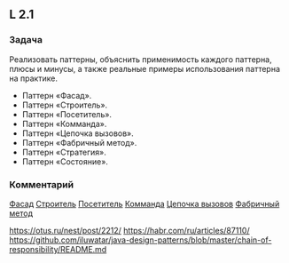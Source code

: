 ## L 2.1

### Задача
Реализовать паттерны, объяснить применимость каждого паттерна, плюсы и минусы, а также реальные примеры использования паттерна на практике.
* Паттерн «Фасад».
* Паттерн «Строитель».
* Паттерн «Посетитель».
* Паттерн «Комманда».
* Паттерн «Цепочка вызовов».
* Паттерн «Фабричный метод».
* Паттерн «Стратегия».
* Паттерн «Состояние».

### Комментарий
[Фасад](./facade/comment.md)
[Строитель](./builder/comment.md)
[Посетитель](./visitor/comment.md)
[Комманда](./command/comment.md)
[Цепочка вызовов](./chainOfResponsibility/comment.md)
[Фабричный метод](./factoryMethod/comment.md)


https://otus.ru/nest/post/2212/
https://habr.com/ru/articles/87110/
https://github.com/iluwatar/java-design-patterns/blob/master/chain-of-responsibility/README.md